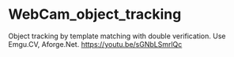 # WebCam_object_tracking

Object tracking by template matching with double verification. 
Use Emgu.CV, Aforge.Net.
https://youtu.be/sGNbLSmrlQc
